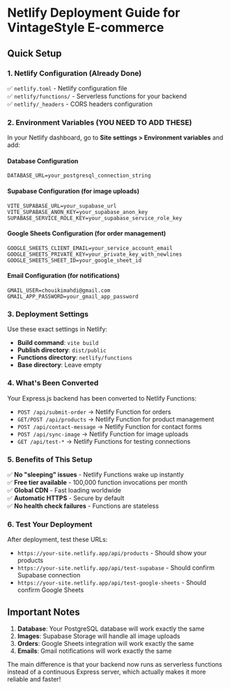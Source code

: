 # Netlify Deployment Guide for VintageStyle E-commerce

## Quick Setup

### 1. Netlify Configuration (Already Done)
✅ `netlify.toml` - Netlify configuration file  
✅ `netlify/functions/` - Serverless functions for your backend  
✅ `netlify/_headers` - CORS headers configuration  

### 2. Environment Variables (YOU NEED TO ADD THESE)

In your Netlify dashboard, go to **Site settings > Environment variables** and add:

#### Database Configuration
```
DATABASE_URL=your_postgresql_connection_string
```

#### Supabase Configuration (for image uploads)
```
VITE_SUPABASE_URL=your_supabase_url
VITE_SUPABASE_ANON_KEY=your_supabase_anon_key
SUPABASE_SERVICE_ROLE_KEY=your_supabase_service_role_key
```

#### Google Sheets Configuration (for order management)
```
GOOGLE_SHEETS_CLIENT_EMAIL=your_service_account_email
GOOGLE_SHEETS_PRIVATE_KEY=your_private_key_with_newlines
GOOGLE_SHEETS_SHEET_ID=your_google_sheet_id
```

#### Email Configuration (for notifications)
```
GMAIL_USER=chouikimahdi@gmail.com
GMAIL_APP_PASSWORD=your_gmail_app_password
```

### 3. Deployment Settings

Use these exact settings in Netlify:

- **Build command**: `vite build`
- **Publish directory**: `dist/public`
- **Functions directory**: `netlify/functions`
- **Base directory**: Leave empty

### 4. What's Been Converted

Your Express.js backend has been converted to Netlify Functions:

- `POST /api/submit-order` → Netlify Function for orders
- `GET/POST /api/products` → Netlify Function for product management  
- `POST /api/contact-message` → Netlify Function for contact forms
- `POST /api/sync-image` → Netlify Function for image uploads
- `GET /api/test-*` → Netlify Functions for testing connections

### 5. Benefits of This Setup

✅ **No "sleeping" issues** - Netlify Functions wake up instantly  
✅ **Free tier available** - 100,000 function invocations per month  
✅ **Global CDN** - Fast loading worldwide  
✅ **Automatic HTTPS** - Secure by default  
✅ **No health check failures** - Functions are stateless  

### 6. Test Your Deployment

After deployment, test these URLs:
- `https://your-site.netlify.app/api/products` - Should show your products
- `https://your-site.netlify.app/api/test-supabase` - Should confirm Supabase connection
- `https://your-site.netlify.app/api/test-google-sheets` - Should confirm Google Sheets

## Important Notes

1. **Database**: Your PostgreSQL database will work exactly the same
2. **Images**: Supabase Storage will handle all image uploads
3. **Orders**: Google Sheets integration will work exactly the same
4. **Emails**: Gmail notifications will work exactly the same

The main difference is that your backend now runs as serverless functions instead of a continuous Express server, which actually makes it more reliable and faster!